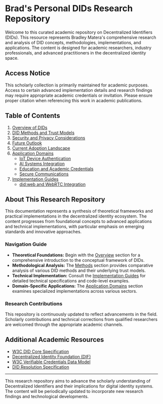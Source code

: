 # Brad's Personal DIDs Research Repository

Welcome to this curated academic repository on Decentralized Identifiers (DIDs). This resource represents Bradley Matera's comprehensive research and analysis of DID concepts, methodologies, implementations, and applications. The content is designed for academic researchers, industry professionals, and advanced practitioners in the decentralized identity space.

## Access Notice

This scholarly collection is primarily maintained for academic purposes. Access to certain advanced implementation details and research findings may require appropriate academic credentials or invitation. Please ensure proper citation when referencing this work in academic publications.

## Table of Contents

1. [Overview of DIDs](overview/)
2. [DID Methods and Trust Models](methods/)
3. [Security and Privacy Considerations](security/)
4. [Future Outlook](future/)
5. [Current Adoption Landscape](adoption/)
6. [Application Domains](applications/)
   - [IoT Device Authentication](applications/iot.md)
   - [AI Systems Integration](applications/ai.md)
   - [Education and Academic Credentials](applications/education.md)
   - [Secure Communications](applications/secure-messaging.md)
7. [Implementation Guides](implementations/)
   - [did:web and WebRTC Integration](implementations/web.md)

## About This Research Repository

This documentation represents a synthesis of theoretical frameworks and practical implementations in the decentralized identity ecosystem. The content progresses from foundational concepts to advanced applications and technical implementations, with particular emphasis on emerging standards and innovative approaches.

### Navigation Guide

- **Theoretical Foundations:** Begin with the [Overview](overview/) section for a comprehensive introduction to the conceptual framework of DIDs.
- **Methodological Analysis:** The [Methods](methods/) section provides comparative analysis of various DID methods and their underlying trust models.
- **Technical Implementation:** Consult the [Implementation Guides](implementations/) for detailed technical specifications and code-level examples.
- **Domain-Specific Applications:** The [Application Domains](applications/) section examines specialized implementations across various sectors.

### Research Contributions

This repository is continuously updated to reflect advancements in the field. Scholarly contributions and technical corrections from qualified researchers are welcomed through the appropriate academic channels.

## Additional Academic Resources

- [W3C DID Core Specification](https://www.w3.org/TR/did-core/)
- [Decentralized Identity Foundation (DIF)](https://identity.foundation/)
- [W3C Verifiable Credentials Data Model](https://www.w3.org/TR/vc-data-model/)
- [DID Resolution Specification](https://w3c-ccg.github.io/did-resolution/)

---

This research repository aims to advance the scholarly understanding of Decentralized Identifiers and their implications for digital identity systems. The content will be periodically updated to incorporate new research findings and technological developments.
